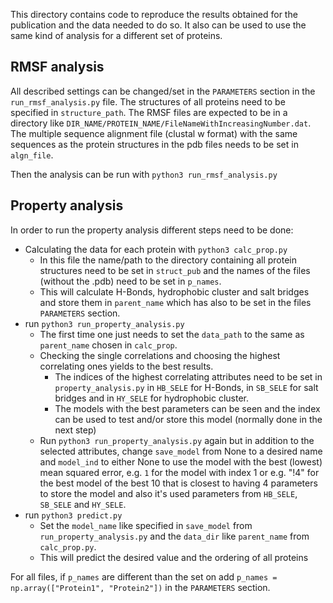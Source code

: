 This directory contains code to reproduce the results obtained for the publication and the data needed to do so.
It also can be used to use the same kind of analysis for a different set of proteins.

## RMSF analysis
All described settings can be changed/set in the `PARAMETERS` section in the `run_rmsf_analysis.py` file.
The structures of all proteins need to be specified in `structure_path`. The RMSF files are expected to be in a directory like `DIR_NAME/PROTEIN_NAME/FileNameWithIncreasingNumber.dat`. The multiple sequence alignment file (clustal w format) with the same sequences as the protein structures in the pdb files needs to be set in `algn_file`. 

Then the analysis can be run with `python3 run_rmsf_analysis.py`


## Property analysis
In order to run the property analysis different steps need to be done:
*   Calculating the data for each protein with `python3 calc_prop.py`
    * In this file the name/path to the directory containing all protein structures need to be set in `struct_pub` and the names of the files (without the .pdb) need to be set in `p_names`. 
    * This will calculate H-Bonds, hydrophobic cluster and salt bridges and store them in `parent_name` which has also to be set in the files `PARAMETERS` section.
* run `python3 run_property_analysis.py`
    * The first time one just needs to set the `data_path` to the same as `parent_name` chosen in `calc_prop`. 
    * Checking the single correlations and choosing the highest correlating ones yields to the best results.
        * The indices of the highest correlating attributes need to be set in `property_analysis.py` in `HB_SELE` for H-Bonds, in `SB_SELE` for salt bridges and in `HY_SELE` for hydrophobic cluster. 
        * The models with the best parameters can be seen and the index can be used to test and/or store this model (normally done in the next step)
    * Run `python3 run_property_analysis.py` again but in addition to the selected attributes, change `save_model` from None to a desired name and `model_ind` to either None to use the model with the best (lowest) mean squared error, e.g. `1` for the model with index 1 or e.g. "!4" for the best model of the best 10 that is closest to having 4 parameters to store the model and also it's used parameters from `HB_SELE`, `SB_SELE` and `HY_SELE`.
* run `python3 predict.py`
    * Set the `model_name` like specified in `save_model` from `run_property_analysis.py` and the `data_dir` like `parent_name` from `calc_prop.py`.
    * This will predict the desired value and the ordering of all proteins

For all files, if `p_names` are different than the set on add `p_names = np.array(["Protein1", "Protein2"])` in the `PARAMETERS` section.
